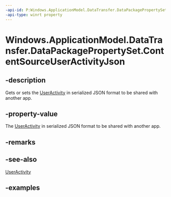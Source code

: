 ```yaml
---
-api-id: P:Windows.ApplicationModel.DataTransfer.DataPackagePropertySet.ContentSourceUserActivityJson
-api-type: winrt property
---
```


<!-- Property syntax.
public string ContentSourceUserActivityJson { get;  set; }
-->

# Windows.ApplicationModel.DataTransfer.DataPackagePropertySet.ContentSourceUserActivityJson

## -description
Gets or sets the [UserActivity](../windows.applicationmodel.useractivities/useractivity.md) in serialized JSON format to be shared with another app.

## -property-value
The [UserActivity](../windows.applicationmodel.useractivities/useractivity.md) in serialized JSON format to be shared with another app.

## -remarks

## -see-also
[UserActivity](../windows.applicationmodel.useractivities/useractivity.md)

## -examples
